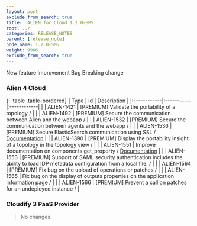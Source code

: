 ```yaml
---
layout: post
exclude_from_search: true
title:  ALIEN for Cloud 1.2.0-SM5
root: ../
categories: RELEASE_NOTES
parent: [release_note]
node_name: 1.2.0-SM5
weight: 9966
exclude_from_search: true
---
```





<i class="fa fa-plus text-success"></i> New feature <i class="fa fa-level-up text-primary"></i> Improvement  <i class="fa fa-bug text-danger"></i> Bug <i class="fa fa-exclamation-triangle text-warning"></i> Breaking change


### Alien 4 Cloud



  {: .table .table-bordered}
  | Type        | Id         | Description |
  |:------------|:-----------|:------------|
    |  <i class="fa fa-plus text-success"></i> | ALIEN-1421 | [PREMIUM] Validate the portability of a topology /  |
    |  <i class="fa fa-plus text-success"></i> | ALIEN-1492 | [PREMIUM] Secure the communication between Alien and the webapp /  |
    |  <i class="fa fa-plus text-success"></i> | ALIEN-1532 | [PREMIUM] Secure the communication between agents and the webapp /  |
    |  <i class="fa fa-plus text-success"></i> | ALIEN-1536 | [PREMIUM] Secure ElasticSearch communication using SSL / [Documentation](#/documentation/1.2.0/admin_guide/security_elastic_search.html) |
      |  <i class="fa fa-level-up text-primary"></i> | ALIEN-1390 | [PREMIUM] Display the portability insight of a topology in the topology view /  |
    |  <i class="fa fa-level-up text-primary"></i> | ALIEN-1551 | Improve documentation on components get_property / [Documentation](#/documentation/1.2.0/devops_guide/tosca_grammar/get_property_definition.html) |
    |  <i class="fa fa-level-up text-primary"></i> | ALIEN-1553 | [PREMIUM] Support of SAML security authentication includes the ability to load IDP metadata configuration from a local file. /  |
      |  <i class="fa fa-bug text-danger"></i> | ALIEN-1564 | [PREMIUM] Fix bug on the upload of operations or patches /  |
    |  <i class="fa fa-bug text-danger"></i> | ALIEN-1565 | Fix bug on the display of outputs properties on the application information page /  |
    |  <i class="fa fa-bug text-danger"></i> | ALIEN-1566 | [PREMIUM] Prevent a call on patches for an undeployed instance /  |
  


### Cloudify 3 PaaS Provider


> No changes.

